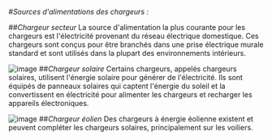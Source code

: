 #*Sources d'alimentations des chargeurs :*

##*Chargeur secteur*
La source d'alimentation la plus courante pour les chargeurs est l'électricité provenant du réseau électrique domestique. Ces chargeurs sont conçus pour être branchés dans une prise électrique murale standard et sont utilisés dans la plupart des environnements intérieurs.

![image](\image\wall.png)
##*Chargeur solaire*
Certains chargeurs, appelés chargeurs solaires, utilisent l'énergie solaire pour générer de l'électricité. Ils sont équipés de panneaux solaires qui captent l'énergie du soleil et la convertissent en électricité pour alimenter les chargeurs et recharger les appareils électroniques.

![image](\image\solaire.png)
##*Chargeur éolien*
Des chargeurs à énergie éolienne existent et peuvent compléter les chargeurs solaires, principalement sur les voiliers.
